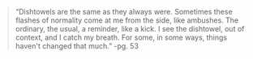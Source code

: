 >“Dishtowels are the same as they always were. Sometimes these flashes of normality come at me from the side, like ambushes. The ordinary, the usual, a reminder, like a kick. I see the dishtowel, out of context, and I catch my breath. For some, in some ways, things haven't changed that much.”
>-pg. 53

